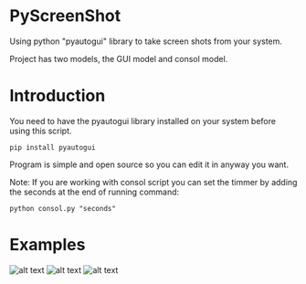# PyScreenShot

Using python "pyautogui" library to take screen shots from your system.

Project has two models, the GUI model and consol model.

# Introduction
You need to have the pyautogui library installed on your system before using this script.
```
pip install pyautogui
```

Program is simple and open source so you can edit it in anyway you want.

Note: If you are working with consol script you can set the timmer by adding the seconds at the end of running command:
```
python consol.py "seconds" 
```

# Examples
![alt text](http://url/to/img.png)
![alt text](http://url/to/img.png)
![alt text](http://url/to/img.png)

